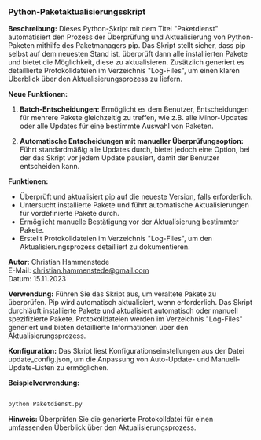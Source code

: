 ### Python-Paketaktualisierungsskript

**Beschreibung:**
Dieses Python-Skript mit dem Titel "Paketdienst" automatisiert den Prozess der Überprüfung und Aktualisierung von Python-Paketen mithilfe des Paketmanagers pip. Das Skript stellt sicher, dass pip selbst auf dem neuesten Stand ist, überprüft dann alle installierten Pakete und bietet die Möglichkeit, diese zu aktualisieren. Zusätzlich generiert es detaillierte Protokolldateien im Verzeichnis "Log-Files", um einen klaren Überblick über den Aktualisierungsprozess zu liefern.

**Neue Funktionen:**
1. **Batch-Entscheidungen:** Ermöglicht es dem Benutzer, Entscheidungen für mehrere Pakete gleichzeitig zu treffen, wie z.B. alle Minor-Updates oder alle Updates für eine bestimmte Auswahl von Paketen.
   
2. **Automatische Entscheidungen mit manueller Überprüfungsoption:** Führt standardmäßig alle Updates durch, bietet jedoch eine Option, bei der das Skript vor jedem Update pausiert, damit der Benutzer entscheiden kann.

**Funktionen:**
- Überprüft und aktualisiert pip auf die neueste Version, falls erforderlich.
- Untersucht installierte Pakete und führt automatische Aktualisierungen für vordefinierte Pakete durch.
- Ermöglicht manuelle Bestätigung vor der Aktualisierung bestimmter Pakete.
- Erstellt Protokolldateien im Verzeichnis "Log-Files", um den Aktualisierungsprozess detailliert zu dokumentieren.

**Autor:**
Christian Hammenstede  
E-Mail: christian.hammenstede@gmail.com  
Datum: 15.11.2023

**Verwendung:**
Führen Sie das Skript aus, um veraltete Pakete zu überprüfen. Pip wird automatisch aktualisiert, wenn erforderlich. Das Skript durchläuft installierte Pakete und aktualisiert automatisch oder manuell spezifizierte Pakete. Protokolldateien werden im Verzeichnis "Log-Files" generiert und bieten detaillierte Informationen über den Aktualisierungsprozess.

**Konfiguration:**
Das Skript liest Konfigurationseinstellungen aus der Datei update_config.json, um die Anpassung von Auto-Update- und Manuell-Update-Listen zu ermöglichen.

**Beispielverwendung:**
```bash

python Paketdienst.py

```

**Hinweis:**
Überprüfen Sie die generierte Protokolldatei für einen umfassenden Überblick über den Aktualisierungsprozess.